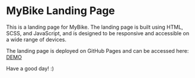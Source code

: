 # MyBike Landing Page

This is a landing page for MyBike. The landing page is built using HTML, SCSS, and JavaScript, and is designed to be responsive and accessible on a wide range of devices.

The landing page is deployed on GitHub Pages and can be accessed here: [DEMO](https://andrii-andriushchenko.github.io/mybike_landing/)

Have a good day! :)
